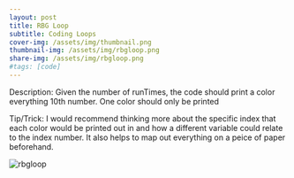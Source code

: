 ```yaml
---
layout: post
title: RBG Loop
subtitle: Coding Loops
cover-img: /assets/img/thumbnail.png
thumbnail-img: /assets/img/rbgloop.png
share-img: /assets/img/rbgloop.png
#tags: [code]
---
```


Description: Given the number of runTimes, the code should print a color everything 10th number. One color should only be printed 

Tip/Trick: I would recommend thinking more about the specific index that each color would be printed out in and how a different variable could relate to the index number. It also helps to map out everything on a peice of paper beforehand. 

![rbgloop](https://victoriakimm.github.io/assets/img/rbgloop.png)
